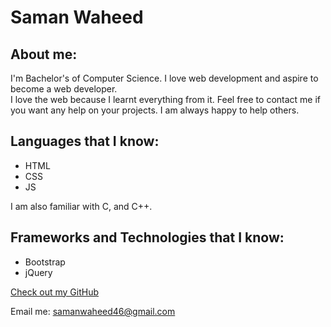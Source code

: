 # Saman Waheed

## About me:

I'm Bachelor's of Computer Science. I love web development and aspire to become a web developer.  
I love the web because I learnt everything from it. Feel free to contact me if you want any help on your projects. I am always happy to help others.


## Languages that I know:

- HTML
- CSS
- JS

I am also familiar with C, and C++.

## Frameworks and Technologies that I know:

- Bootstrap
- jQuery


[Check out my GitHub](https://github.com/Saman-Waheed)

Email me: samanwaheed46@gmail.com
